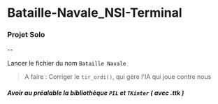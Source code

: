 # Bataille-Navale_NSI-Terminal

### Projet Solo 

--

Lancer le fichier du nom `Bataille Navale`

> A faire : Corriger le `tir_ordi()`, qui gère l'IA qui joue contre nous


##### Avoir au préalable la bibliothèque `PIL` et `TKinter` ( avec .ttk )
